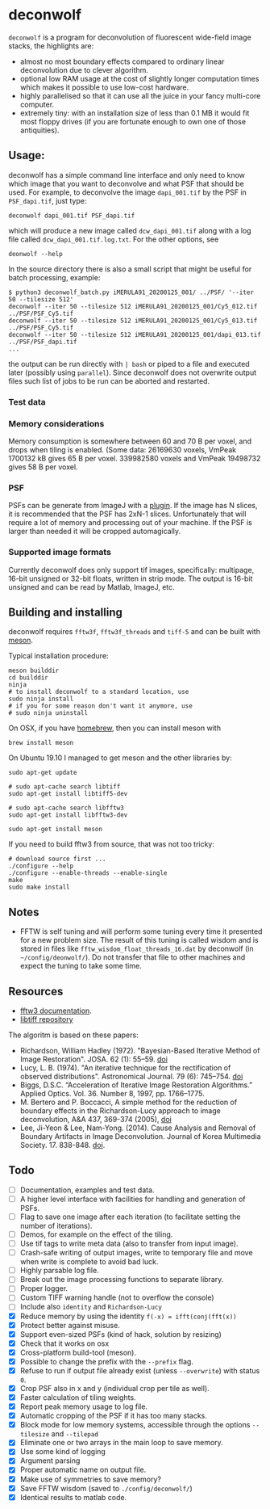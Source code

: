 # deconwolf

`deconwolf` is a program for deconvolution of fluorescent wide-field image stacks, the highlights are:
 - almost no most boundary effects compared to ordinary linear deconvolution due to clever algorithm.
 - optional low RAM usage at the cost of slightly longer computation times which makes it possible to use low-cost hardware.
 - highly parallelised so that it can use all the juice in your fancy multi-core computer.
 - extremely tiny: with an installation size of less than 0.1 MB it would fit most floppy drives (if you are fortunate enough to own one of those antiquities).

## Usage:
deconwolf has a simple command line interface and only need to know which image that you want to deconvolve and what PSF that should be used. For example, to deconvolve the image `dapi_001.tif` by the PSF in `PSF_dapi.tif`, just type:
```
deconwolf dapi_001.tif PSF_dapi.tif
```
which will produce a new image called `dcw_dapi_001.tif` along with a log file called `dcw_dapi_001.tif.log.txt`. For the other options, see
```
deonwolf --help
```

In the source directory there is also a small script that might be useful for batch processing, example:
```
$ python3 deconwolf_batch.py iMERULA91_20200125_001/ ../PSF/ '--iter 50 --tilesize 512'
deconwolf --iter 50 --tilesize 512 iMERULA91_20200125_001/Cy5_012.tif ../PSF/PSF_Cy5.tif
deconwolf --iter 50 --tilesize 512 iMERULA91_20200125_001/Cy5_013.tif ../PSF/PSF_Cy5.tif
deconwolf --iter 50 --tilesize 512 iMERULA91_20200125_001/dapi_013.tif ../PSF/PSF_dapi.tif
...
```
the output can be run directly with `| bash` or piped to a file and executed later (possibly using `parallel`). Since deconwolf does not overwrite output files such list of jobs to be run can be aborted and restarted.

### Test data


### Memory considerations
Memory consumption is somewhere between 60 and 70 B per voxel, and drops when tiling is enabled. (Some data: 26169630 voxels, VmPeak 1700132 kB gives 65 B per voxel. 339982580 voxels and VmPeak 19498732 gives 58 B per voxel.

### PSF
PSFs can be generate from ImageJ with a [plugin](http://bigwww.epfl.ch/algorithms/psfgenerator/). If the image has N slices, it is recommended that the PSF has 2xN-1 slices. Unfortunately that will require a lot of memory and processing out of your machine. If the PSF is larger than needed it will be cropped automagically.

### Supported image formats
Currently deconwolf does only support tif images, specifically: multipage, 16-bit unsigned or 32-bit floats, written in strip mode. The output is 16-bit unsigned and can be read by Matlab, ImageJ, etc.

## Building and installing
deconwolf requires `fftw3f`, `fftw3f_threads` and `tiff-5` and can be built with [meson](https://mesonbuild.com/). 

Typical installation procedure:
```
meson builddir
cd builddir
ninja 
# to install deconwolf to a standard location, use
sudo ninja install
# if you for some reason don't want it anymore, use
# sudo ninja uninstall
```

On OSX, if you have [homebrew](https://brew.sh/), then you can install meson with
```
brew install meson
```

On Ubuntu 19.10 I managed to get meson and the other libraries by:
```
sudo apt-get update

# sudo apt-cache search libtiff 
sudo apt-get install libtiff5-dev

# sudo apt-cache search libfftw3
sudo apt-get install libfftw3-dev

sudo apt-get install meson
```

If you need to build fftw3 from source, that was not too tricky:
```
# download source first ...
./configure --help
./configure --enable-threads --enable-single
make
sudo make install
```


## Notes
 * FFTW is self tuning and will perform some tuning every time it presented for a new problem size. The result of this tuning is called wisdom and is stored in files like `fftw_wisdom_float_threads_16.dat` by deconwolf (in `~/config/deonwolf/`). Do not transfer that file to other machines and expect the tuning to take some time.


## Resources
 * [fftw3 documentation](http://www.fftw.org/fftw3_doc/).
 * [libtiff repository](https://gitlab.com/libtiff/libtiff)

The algoritm is based on these papers:

 * Richardson, William Hadley (1972). "Bayesian-Based Iterative Method of Image Restoration". JOSA. 62 (1): 55–59. [doi](https://doi.org/10.1364/JOSA.62.000055)
 * Lucy, L. B. (1974). "An iterative technique for the rectification of observed distributions". Astronomical Journal. 79 (6): 745–754. [doi](https://doi.org/10.1086%2F111605)
 * Biggs, D.S.C. “Acceleration of Iterative Image Restoration Algorithms.” Applied Optics. Vol. 36. Number 8, 1997, pp. 1766–1775. 
 * M. Bertero and P. Boccacci, A simple method for the reduction of boundary effects in the Richardson-Lucy approach to image deconvolution, 
A&A 437, 369-374 (2005), [doi](https://doi.org/10.1051/0004-6361:20052717)
 * Lee, Ji-Yeon & Lee, Nam-Yong. (2014). Cause Analysis and Removal of Boundary Artifacts in Image Deconvolution. Journal of Korea Multimedia Society. 17. 838-848. [doi](https://doi.org/10.9717/kmms.2014.17.7.838).

## Todo
 - [ ] Documentation, examples and test data.
 - [ ] A higher level interface with facilities for handling and generation of PSFs.
 - [ ] Flag to save one image after each iteration (to facilitate setting the number of iterations).
 - [ ] Demos, for example on the effect of the tiling.
 - [ ] Use tif tags to write meta data (also to transfer from input image).
 - [ ] Crash-safe writing of output images, write to temporary file and move when write is complete to avoid bad luck.
 - [ ] Highly parsable log file.
 - [ ] Break out the image processing functions to separate library.
 - [ ] Proper logger.
 - [ ] Custom TIFF warning handle (not to overflow the console)
 - [ ] Include also `identity` and `Richardson-Lucy`
 - [x] Reduce memory by using the identity `f(-x) = ifft(conj(fft(x))`
 - [x] Protect better against misuse.
 - [x] Support even-sized PSFs (kind of hack, solution by resizing)
 - [x] Check that it works on osx
 - [x] Cross-platform build-tool (meson).
 - [x] Possible to change the prefix with the `--prefix` flag.
 - [x] Refuse to run if output file already exist (unless `--overwrite`) with status `0`.
 - [x] Crop PSF also in x and y (individual crop per tile as well).
 - [x] Faster calculation of tiling weights.
 - [x] Report peak memory usage to log file.
 - [x] Automatic cropping of the PSF if it has too many stacks.
 - [x] Block mode for low memory systems, accessible through the options `--tilesize` and `--tilepad`
 - [x] Eliminate one or two arrays in the main loop to save memory.
 - [x] Use some kind of logging
 - [x] Argument parsing 
 - [x] Proper automatic name on output file.
 - [x] Make use of symmetries to save memory?
 - [x] Save FFTW wisdom (saved to `./config/deconwolf/`)
 - [x] Identical results to matlab code.
